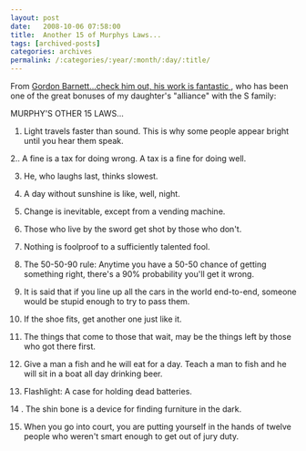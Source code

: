 ```yaml
---
layout: post
date:	2008-10-06 07:58:00
title:  Another 15 of Murphys Laws...
tags: [archived-posts]
categories: archives
permalink: /:categories/:year/:month/:day/:title/
---
```

From <a href="http://grbbells.com/"> Gordon Barnett...check him out, his work is fantastic </a> , who has been one of the great bonuses of my daughter's "alliance" with the S family:



 
MURPHY'S OTHER 15 LAWS...

1. Light travels faster than sound. This is why some people appear bright until you hear them speak. 

2.. A fine is a tax for doing wrong. A tax is a fine for doing well. 

3. He, who laughs last, thinks slowest.

4. A day without sunshine is like, well, night. 

5. Change is inevitable, except from a vending machine. 

6. Those who live by the sword get shot by those who don't. 

7. Nothing is foolproof to a sufficiently talented fool.

8. The 50-50-90 rule: Anytime you have a 50-50 chance of getting something right, there's a 90% probability you'll get it wrong. 

9. It is said that if you line up all the cars in the world end-to-end, someone would be stupid enough to try to pass them. 

10. If the shoe fits, get another one just like it. 

11. The things that come to those that wait, may be the things left by those who got there first. 

12. Give a man a fish and he will eat for a day. Teach a man to fish and he will sit in a boat all day drinking beer. 

13. Flashlight: A case for holding dead batteries.

14 . The shin bone is a device for finding furniture in the dark.

15. When you go into court, you are putting yourself in the hands of twelve people who weren't smart enough to get out of jury duty.
